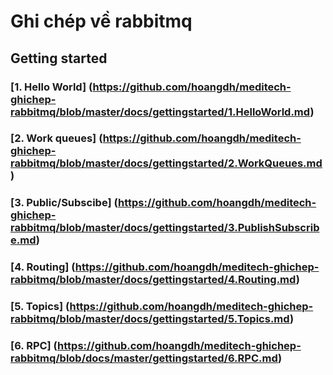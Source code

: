 # Ghi chép về rabbitmq

## Getting started

### [1. Hello World] (https://github.com/hoangdh/meditech-ghichep-rabbitmq/blob/master/docs/gettingstarted/1.HelloWorld.md)
### [2. Work queues] (https://github.com/hoangdh/meditech-ghichep-rabbitmq/blob/master/docs/gettingstarted/2.WorkQueues.md)
### [3. Public/Subscibe] (https://github.com/hoangdh/meditech-ghichep-rabbitmq/blob/master/docs/gettingstarted/3.PublishSubscribe.md) 
### [4. Routing] (https://github.com/hoangdh/meditech-ghichep-rabbitmq/blob/master/docs/gettingstarted/4.Routing.md)
### [5. Topics] (https://github.com/hoangdh/meditech-ghichep-rabbitmq/blob/master/docs/gettingstarted/5.Topics.md)
### [6. RPC] (https://github.com/hoangdh/meditech-ghichep-rabbitmq/blob/docs/master/gettingstarted/6.RPC.md)
